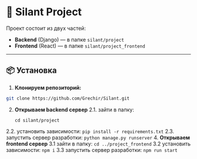 # 🚜 Silant Project

Проект состоит из двух частей:  
- **Backend** (Django) — в папке `silant/project`
- **Frontend** (React) — в папке `silant/project_frontend`

---

## 📦 Установка

1. **Клонируем репозиторий:**

```bash
git clone https://github.com/Grechir/Silant.git
```
2. **Открываем backend сервер**
2.1. зайти в папку:
   ```
   cd silant/project
   ```
2.2. установить зависимости: ```pip install -r requirements.txt```
2.3. запустить сервер разработки: ```python manage.py runserver```
4. **Открываем frontend сервер**
3.1 зайти в папку: ```cd ../project_frontend```
3.2 установить зависимости: ```npm i```
3.3 запустить сервер разработки: ```npm run start```

